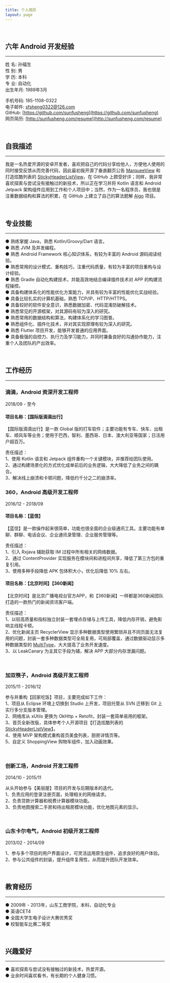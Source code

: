 ```yaml
---
title: 个人简历
layout: page
---
```


<br/>

## 六年 Android 开发经验  
***

姓 名: 孙福生  
性 别: 男  
学 历: 本科  
专 业: 自动化  
出生年月: 1989年3月  

手机号码: 185-1108-0322  
电子邮件: sfsheng0322@126.com  
GitHub: [https://github.com/sunfusheng](https://github.com/sunfusheng)   
网页简历: [http://sunfusheng.com/resume](http://sunfusheng.com/resume)

<br/>

## 自我描述  
***

我是一名热爱开源的安卓开发者，喜欢把自己的代码分享给他人，方便他人使用的同时接受反馈从而完善代码，因此最初我开源了垂直翻页公告 [MarqueeView](https://github.com/sunfusheng/MarqueeView) 和打造炫酷列表的 [StickyHeaderListView](https://github.com/sunfusheng/StickyHeaderListView)，在 GitHub 上颇受好评；同样，我非常喜欢探索与尝试没有接触过的新技术，所以正在学习并将 Kotlin 语言和 Android Jetpack 架构组件应用到工作和个人项目中；当然，作为一名程序员，我也很是注重数据结构和算法的积累，在 GitHub 上建立了自己的算法题解 [Algo](https://github.com/sunfusheng/Algo) 项目。

<br/>

## 专业技能  
***

● 熟练掌握 Java，熟悉 Kotlin/Groovy/Dart 语言。  
● 熟悉 JVM 及并发编程。  
● 熟悉 Android Framework 核心知识体系，有较为丰富的 Android 源码阅读经验。  
● 熟悉常用的设计模式、重构技巧，注重代码质量，有较为丰富的项目重构与设计经验。  
● 熟悉 Gradle 自动化构建技术，并能高效地结合编译插件技术对 APP 的构建流程操控。  
● 具备构建体系化的性能优化方案能力，并具有较为丰富的性能优化实战经验。  
● 具备比较扎实的计算机基础，熟悉 TCP/IP、HTTP/HTTPS。  
● 具备较好的软件安全意识，熟悉数据加密、代码混淆防破解技术。  
● 熟悉常见的开源框架，对其源码有较为深入的研究。  
● 熟悉常用的数据结构和算法，构建体系化的学习图普。  
● 熟悉组件化、插件化技术，并对其实现原理有较为深入的研究。   
● 熟悉 Flutter 项目开发，能够开发普通的应用界面。   
● 具备极强的自控力、执行力及学习能力，并同时兼备良好的沟通协作能力，注重个人及团队的产出效率。  

<br/>

## 工作经历
***  

### 滴滴，Android 资深开发工程师

2018/09 - 至今

#### 项目名称：【国际版滴滴出行】  
【国际版滴滴出行】是一款 Global 版的打车软件；主要功能有专车、快车、出租车、顺风车等业务；使用于巴西，智利、墨西哥、日本、澳大利亚等国家；日活用户超百万。

责任描述：  
1、使用 Kotlin 语言和 Jetpack 组件重构一个关键模块，并推荐给团队使用。  
2、通过构建场景化的方式优化成单前后的业务逻辑，大大降低了业务之间的耦合。  
3、解决线上崩溃和卡顿问题，降低约千分之二的崩溃率。  

### 360，Android 高级开发工程师

2016/12 - 2018/09

#### 项目名称：【蓝信】  
【蓝信】是一款操作起来很简单，功能也很全面的企业级通讯工具。主要功能有单聊、群聊、电话会议、企业通讯录管理、企业服务管理等。

责任描述：   
1、引入 Rxjava 辅助获取 IM 过程中所有相关的网络数据。  
2、通过 ContentProvider 实现服务在模块间和进程间共享，降低了第三方包的重复引用。  
3、使用多种手段降低 APK 包体积大小，优化后降低 10% 左右。  

#### 项目名称：【北京时间】【360新闻】  
【北京时间】是北京广播电视台官方APP，和【360新闻】一样都是360新闻团队打造的一款热门的新闻资讯客户端。

责任描述：  
1、以较高质量和指标独立封装一套埋点存储与上传工具，降低内存开销，避免影响主线程卡顿。  
2、优化新闻主页 RecyclerView 显示多种数据类型使用繁琐并且不同页面无法复用的问题，封装一套多种数据类型可全局复用，可局部覆盖，通过数据驱动显示多种数据类型的 [MultiType](https://github.com/sunfusheng/MultiType)，大大提高了业务开发速度。  
3、以 LeakCanary 为主其它手段为辅，解决 APP 大部分内存泄漏问题。  

<br/>

### 加双筷子，Android 高级开发工程师

2015/11 - 2016/12

参与并重构【回家吃饭】项目，主要完成如下工作：  
1、项目从 Eclipse 环境上切换到 Studio 上开发，项目托管从 SVN 迁移到 Git 上实行多分支版本管理。   
2、网络库从 xUtils 更换为 OkHttp + Retofit，封装一套简单易用的框架。  
3、首页全新改版，具体参考个人开源项目【打造炫酷列表的[StickyHeaderListView](https://github.com/sunfusheng/StickyHeaderListView)】。  
4、使用 MVP 架构模式重构首页美食列表，厨房详情页等。  
5、自定义 ShoppingView 购物车组件，加入动画效果。  

<br/>

### 创新工场，Android 开发工程师

2014/10 - 2015/11

从头开始参与【美丽屋】项目的开发与后期版本的迭代。  
1、负责应用的登录注册页面，处理相关的网络请求。  
2、负责贷款计算器和税费计算器模块功能。  
3、负责地图搜索二手房和待出租房模块功能，优化地图元素的显示。  

<br/>

### 山东卡尔电气，Android 初级开发工程师

2013/02 - 2014/09

1、参与多个项目的用户界面设计，可灵活运用原生组件，追求良好的用户体验。   
2、参与公共组件的封装，提升组件复用性，从而提升团队开发效率。  

<br/>

## 教育经历
***  

● 2009年 - 2013年，山东工商学院，本科，自动化专业   
● 英语CET4   
● 全国大学生电子设计大赛优秀奖   
● 校智能车比赛二等奖     

<br/>

## 兴趣爱好  
***  

● 喜欢探索与尝试没有接触过的新技术，热爱开源。  
● 业余时间喜欢看书，有长期的个人健身习惯。  


<br/>

